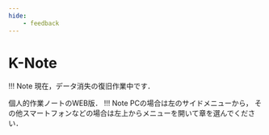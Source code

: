 ```yaml
---
hide:
    - feedback
---
```


# K-Note
!!! Note
    現在，データ消失の復旧作業中です．

個人的作業ノートのWEB版．
!!! Note
    PCの場合は左のサイドメニューから， その他スマートフォンなどの場合は左上からメニューを開いて章を選んでください．


